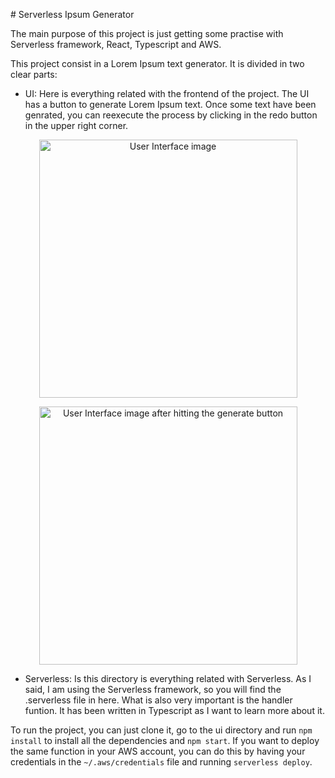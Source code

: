 # Serverless Ipsum Generator

The main purpose of this project is just getting some practise with Serverless framework, React, Typescript and AWS.

This project consist in a Lorem Ipsum text generator. It is divided in two clear parts:

- UI: Here is everything related with the frontend of the project. The UI has a button to generate Lorem Ipsum text. Once some text have been genrated, you can reexecute the process by clicking in the redo button in the upper right corner.

<p align="center">
    <img width="413" alt="User Interface image" src="https://user-images.githubusercontent.com/15388747/48826062-4597ff80-ed61-11e8-86d5-7f109ba543c6.png">
</p>

<p align="center">
    <img width="413" alt="User Interface image after hitting the generate button" src="https://user-images.githubusercontent.com/15388747/48826245-acb5b400-ed61-11e8-9b16-7a9462fa4334.png">
</p>

- Serverless: Is this directory is everything related with Serverless. As I said, I am using the Serverless framework, so you will find the .serverless file in here. What is also very important is the handler funtion. It has been written in Typescript as I want to learn more about it.

To run the project, you can just clone it, go to the ui directory and run `npm install` to install all the dependencies and `npm start`.
If you want to deploy the same function in your AWS account, you can do this by having your credentials in the `~/.aws/credentials` file and running `serverless deploy`.
